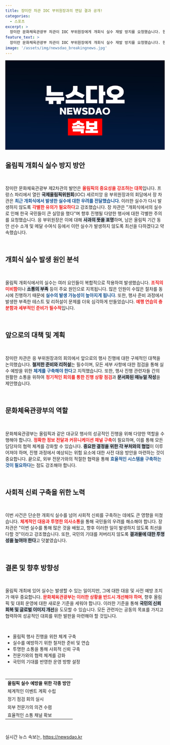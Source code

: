 ```yaml
---
title: 장미란 차관 IOC 부위원장과의 면담 결과 공개!
categories:
  - 스포츠
excerpt: >
  장미란 문화체육관광부 차관이 IOC 부위원장에게 개회식 실수 재발 방지를 요청했습니다. 한국 국민의 실망을 언급하며 철저한 대책을 요구한 가운데, IOC는 향후 최선을 다하겠다고 약속했습니다. 클릭해 자세한 내용을 확인하세요!
feature_text: >
  장미란 문화체육관광부 차관이 IOC 부위원장에게 개회식 실수 재발 방지를 요청했습니다. 한국 국민의 실망을 언급하며 철저한 대책을 요구한 가운데, IOC는 향후 최선을 다하겠다고 약속했습니다. 클릭해 자세한 내용을 확인하세요!
image: '/assets/img/newsdao_breakingnews.jpg'
---
```


<p><img src="/assets/img/newsdao_breakingnews.jpg" alt="flaretime 속보" /></p>

<h2 data-ke-size="size26">올림픽 개회식 실수 방지 방안</h2>

<p data-ke-size="size16">&nbsp;</p>

<p>장미란 문화체육관광부 제2차관의 발언은 <b><span style="color: #ee2323;">올림픽의 중요성을 강조하는 대목</span></b>입니다. 프랑스 파리에서 열린 <b><span style="background-color: #21538527;">국제올림픽위원회</span></b>(IOC) 세르미앙 응 부위원장과의 회담에서 장 차관은 <b><span style="color: #1a5490;">최근 개회식에서 발생한 실수에 대한 우려를 전달했습니다</span></b>. 이러한 실수가 다시 발생하지 않도록 <b><span style="color: #ee2323;">각별한 유의가 필요하다</span></b>고 강조했습니다. 장 차관은 "개회식에서의 실수로 인해 한국 국민들이 큰 실망을 했다"며 향후 진행될 다양한 행사에 대한 각별한 주의를 요청했습니다. 응 부위원장은 이에 대해 <b><span style="background-color: #21538527;">사과의 뜻을 표명</span></b>하며, 남은 올림픽 기간 동안 선수 소개 및 메달 수여식 등에서 이런 실수가 발생하지 않도록 최선을 다하겠다고 약속했습니다.</p>

<p data-ke-size="size16">&nbsp;</p>

<h2 data-ke-size="size26">개회식 실수 발생 원인 분석</h2>

<p data-ke-size="size16">&nbsp;</p>

<p>올림픽 개회식에서의 실수는 여러 요인들이 복합적으로 작용하여 발생했습니다. <b><span style="color: #ee2323;">조직의 미비함</span></b>이나 <b><span style="background-color: #21538527;">소통의 부족</span></b> 등이 주요 원인으로 지목됩니다. 많은 인원이 수많은 절차를 동시에 진행하기 때문에 <b><span style="color: #1a5490;">실수의 발생 가능성이 높아지게 됩니다</span></b>. 또한, 행사 준비 과정에서 발생한 부족한 테스트 및 리허설이 문제를 더욱 심각하게 만들었습니다. <b><span style="color: #ee2323;">예행 연습의 충분함과 세부적인 준비가 필수적</span></b>입니다.</p>

<p data-ke-size="size16">&nbsp;</p>

<h2 data-ke-size="size26">앞으로의 대책 및 계획</h2>

<p data-ke-size="size16">&nbsp;</p>

<p>장미란 차관은 응 부위원장과의 회의에서 앞으로의 행사 진행에 대한 구체적인 대책을 논의했습니다. <b><span style="background-color: #21538527;">철저한 준비와 리허설</span></b>는 필수이며, 모든 세부 사항에 대한 점검을 통해 실수 예방을 위한 <b><span style="color: #1a5490;">체계를 구축해야 한다</span></b>고 지적했습니다. 또한, 행사 진행 관련자들 간의 원활한 소통을 위하여 <b><span style="color: #ee2323;">정기적인 회의를 통한 진행 상황 점검</span></b>과 <b><span style="background-color: #21538527;">문서화된 매뉴얼 작성</span></b>을 제안했습니다.</p>

<p data-ke-size="size16">&nbsp;</p>

<h2 data-ke-size="size26">문화체육관광부의 역할</h2>

<p data-ke-size="size16">&nbsp;</p>

<p>문화체육관광부는 올림픽과 같은 대규모 행사의 성공적인 진행을 위해 다양한 역할을 수행해야 합니다. <b><span style="color: #ee2323;">정확한 정보 전달과 커뮤니케이션 채널 구축</span></b>이 필요하며, 이를 통해 모든 담당자의 협력 체계를 강화할 수 있습니다. <b><span style="background-color: #21538527;">중요한 결정을 위한 각 부처와의 협업</span></b>이 이루어져야 하며, 진행 과정에서 예상되는 위험 요소에 대한 사전 대응 방안을 마련하는 것이 중요합니다. 끝으로, 외부 전문가와의 적절한 협력을 통해 <b><span style="color: #1a5490;">효율적인 시스템을 구축하는 것이 필요하다</span></b>는 점도 강조해야 합니다.</p>

<p data-ke-size="size16">&nbsp;</p>

<h2 data-ke-size="size26">사회적 신뢰 구축을 위한 노력</h2>

<p data-ke-size="size16">&nbsp;</p>

<p>이번 사건은 단순한 개회식 실수를 넘어 사회적 신뢰를 구축하는 데에도 큰 영향을 미쳤습니다. <b><span style="color: #ee2323;">체계적인 대응과 투명한 의사소통</span></b>을 통해 국민들의 우려를 해소해야 합니다. 장 차관은 "이번 실수를 통해 많은 것을 배웠고, 향후 이러한 일이 발생하지 않도록 최선을 다할 것"이라고 강조했습니다. 또한, 국민의 기대를 저버리지 않도록 <b><span style="background-color: #21538527;">결과물에 대한 투명성을 높여야 한다</span></b>고 덧붙였습니다.</p>

<p data-ke-size="size16">&nbsp;</p>

<h2 data-ke-size="size26">결론 및 향후 방향성</h2>

<p data-ke-size="size16">&nbsp;</p>

<p>올림픽 개최에 있어 실수는 발생할 수 있는 일이지만, 그에 대한 대응 및 사전 예방 조치가 매우 중요합니다. <b><span style="color: #ee2323;">문화체육관광부는 이러한 상황을 반드시 개선해야 하며</span></b>, 향후 올림픽 및 대회 운영에 대한 새로운 기준을 세워야 합니다. 이러한 기준을 통해 <b><span style="background-color: #21538527;">국민의 신뢰 회복 및 글로벌 이미지 개선</span></b>을 도모할 수 있습니다. 모든 관련자는 공동의 목표를 가지고 협력하여 성공적인 대회를 위한 발판을 마련해야 할 것입니다.</p>

<p data-ke-size="size16">&nbsp;</p>

<ul>
    <li>올림픽 행사 진행을 위한 체계 구축</li>
    <li>실수를 예방하기 위한 철저한 준비 및 연습</li>
    <li>투명한 소통을 통해 사회적 신뢰 구축</li>
    <li>전문가와의 협력 체계를 강화</li>
    <li>국민의 기대를 반영한 운영 방향 설정</li>
</ul>

<p data-ke-size="size16">&nbsp;</p>

<table style="width: 100%; border-collapse: collapse;">
    <tr>
        <td style="text-align: center; height: 17px;"><b>올림픽 실수 예방을 위한 각종 방안</b></td>
    </tr>
    <tr>
        <td>체계적인 이벤트 계획 수립</td>
    </tr>
    <tr>
        <td>정기 점검 회의 실시</td>
    </tr>
    <tr>
        <td>외부 전문가의 의견 수렴</td>
    </tr>
    <tr>
        <td>효율적인 소통 채널 확보</td>
    </tr>
</table>

<p data-ke-size="size16">&nbsp;</p>
실시간 뉴스 속보는, <a href="https://newsdao.kr" rel="dofollow">https://newsdao.kr</a>



